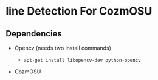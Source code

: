 # line Detection For CozmOSU

## Dependencies

- Opencv (needs two install commands)

    - `apt-get install libopencv-dev python-opencv`

- CozmOSU
    
        
